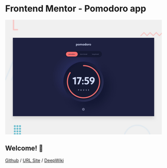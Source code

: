 # Frontend Mentor - Pomodoro app

![Design preview for the Pomodoro app coding challenge](./preview.jpg)

## Welcome! 👋

[Github](https://github.com/barriedirk/frontend-mentor-exercise-28-pomodoro-app) / 
[URL Site](https://barriedirk.github.io/frontend-mentor-exercise-28-pomodoro-app) /
[DeepWiki](https://deepwiki.com/barriedirk/frontend-mentor-exercise-28-pomodoro-appe)